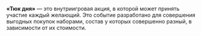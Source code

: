   
**«Тюк дня»** — это внутриигровая акция, в которой может принять участие каждый желающий. Это событие разработано для совершения выгодных покупок наборами, состав у которых совершенно разный, в зависимости от их стоимости.